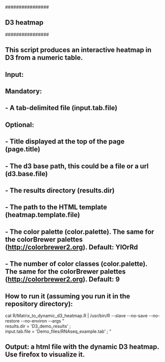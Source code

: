################
## D3 heatmap ##
################
##
## This script produces an interactive heatmap in D3 from a numeric table.
##
## Input:
##	Mandatory:
##		- A tab-delimited file (input.tab.file)
##	Optional:
##		- Title displayed at the top of the page (page.title)
##		- The d3 base path, this could be a file or a url (d3.base.file)
##		- The results directory (results.dir)
##		- The path to the HTML template (heatmap.template.file)
##		- The color palette (color.palette). The same for the colorBrewer palettes (http://colorbrewer2.org). Default: YlOrRd
##		- The number of color classes (color.palette). The same for the colorBrewer palettes (http://colorbrewer2.org). Default: 9
##
## How to run it (assuming you run it in the repository directory):
cat R/Matrix_to_dynamic_d3_heatmap.R | 
/usr/bin/R --slave --no-save --no-restore --no-environ --args " \
results.dir = 'D3_demo_results' ; \
input.tab.file = 'Demo_files/RNAseq_example.tab' ; "
##
## Output: a html file with the dynamic D3 heatmap. Use firefox to visualize it.


